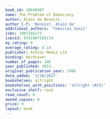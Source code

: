 ```yaml
---
book_id: 10640497
name: The Problem of Democracy
author: Alain de Benoist
author_l-f: 'Benoist, Alain de'
additional_authors: 'Tomislav Sunić'
isbn: 1907166173
isbn13: 9781907166174
my_rating: 0
average_rating: 4.14
publisher: Arktos Media Ltd
binding: Hardcover
number_of_pages: 106
year_published: 2011
original_publication_year: 1986
date_added: '2/28/2017'
bookshelves: altright
bookshelves_with_positions: 'altright (#23)'
exclusive_shelf: read
read_count: 0
owned_copies: 0
price: 0
layout: book
---
```

